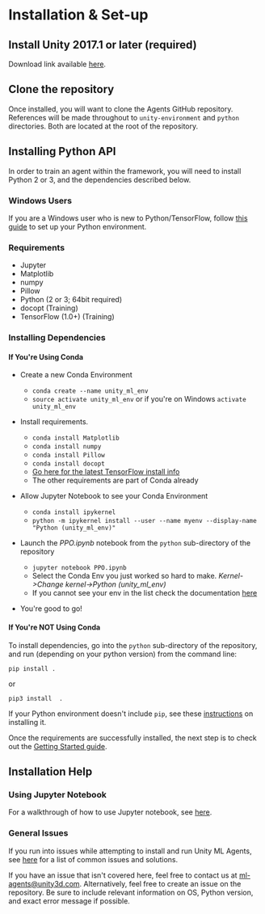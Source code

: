 # Installation & Set-up

## Install **Unity 2017.1** or later (required)

Download link available [here](https://store.unity.com/download?ref=update).

## Clone the repository
Once installed, you will want to clone the Agents GitHub repository. References will be made
throughout to `unity-environment` and `python` directories. Both are located at the root of the repository.

## Installing Python API
In order to train an agent within the framework, you will need to install Python 2 or 3, and the dependencies described below.

### Windows Users

If you are a Windows user who is new to Python/TensorFlow, follow [this guide](https://unity3d.college/2017/10/25/machine-learning-in-unity3d-setting-up-the-environment-tensorflow-for-agentml-on-windows-10/) to set up your Python environment.

### Requirements
* Jupyter
* Matplotlib
* numpy
* Pillow
* Python (2 or 3; 64bit required)
* docopt (Training)
* TensorFlow (1.0+) (Training)

### Installing Dependencies

#### If You're Using Conda
- Create a new Conda Environment
    - `conda create --name unity_ml_env`
    - `source activate unity_ml_env` or if you're on Windows `activate unity_ml_env`
- Install requirements.
    - `conda install Matplotlib`
    - `conda install numpy`
    - `conda install Pillow`
    - `conda install docopt`
    - [Go here for the latest TensorFlow install info](https://www.tensorflow.org/install/)
    - The other requirements are part of Conda already

- Allow Jupyter Notebook to see your Conda Environment
    - `conda install ipykernel`
    - `python -m ipykernel install --user --name myenv --display-name "Python (unity_ml_env)"`

- Launch the *PPO.ipynb* notebook from the `python` sub-directory of the repository
    - `jupyter notebook PPO.ipynb`
    - Select the Conda Env you just worked so hard to make. *Kernel->Change kernel->Python (unity_ml_env)*
    - If you cannot see your env in the list check the documentation [here](http://ipython.readthedocs.io/en/stable/install/kernel_install.html)

- You're good to go!

#### If You're NOT Using Conda
To install dependencies, go into the `python` sub-directory of the repository, and run (depending on your python version) from the command line:

`pip install .`

or

`pip3 install  .`

If your Python environment doesn't include `pip`, see these [instructions](https://packaging.python.org/guides/installing-using-linux-tools/#installing-pip-setuptools-wheel-with-linux-package-managers) on installing it.

Once the requirements are successfully installed, the next step is to check out the [Getting Started guide](Getting-Started-with-Balance-Ball.md).

## Installation Help

### Using Jupyter Notebook

For a walkthrough of how to use Jupyter notebook, see [here](http://jupyter-notebook-beginner-guide.readthedocs.io/en/latest/execute.html).

### General Issues

If you run into issues while attempting to install and run Unity ML Agents, see [here](https://github.com/Unity-Technologies/ml-agents/blob/master/docs/Limitations-&-Common-Issues.md) for a list of common issues and solutions.

If you have an issue that isn't covered here, feel free to contact us at ml-agents@unity3d.com. Alternatively, feel free to create an issue on the repository.
Be sure to include relevant information on OS, Python version, and exact error message if possible.
